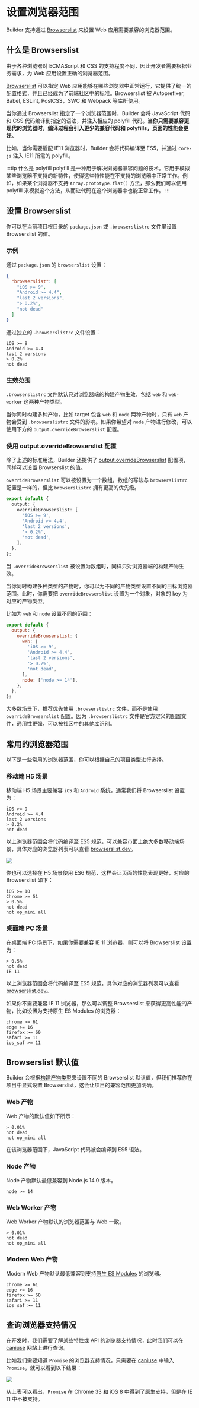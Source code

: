 # 设置浏览器范围

Builder 支持通过 [Browserslist](https://browsersl.ist/) 来设置 Web 应用需要兼容的浏览器范围。

## 什么是 Browserslist

由于各种浏览器对 ECMAScript 和 CSS 的支持程度不同，因此开发者需要根据业务需求，为 Web 应用设置正确的浏览器范围。

[Browserslist](https://browsersl.ist/) 可以指定 Web 应用能够在哪些浏览器中正常运行，它提供了统一的配置格式，并且已经成为了前端社区中的标准。Browserslist 被 Autoprefixer, Babel, ESLint, PostCSS，SWC 和 Webpack 等库所使用。

当你通过 Browserslist 指定了一个浏览器范围时，Builder 会将 JavaScript 代码和 CSS 代码编译到指定的语法，并注入相应的 polyfill 代码。**当你只需要兼容更现代的浏览器时，编译过程会引入更少的兼容代码和 polyfills，页面的性能会更好。**

比如，当你需要适配 IE11 浏览器时，Builder 会将代码编译至 ES5，并通过 `core-js` 注入 IE11 所需的 polyfill。

:::tip 什么是 polyfill
polyfill 是一种用于解决浏览器兼容问题的技术。它用于模拟某些浏览器不支持的新特性，使得这些特性能在不支持的浏览器中正常工作。例如，如果某个浏览器不支持 `Array.prototype.flat()` 方法，那么我们可以使用 polyfill 来模拟这个方法，从而让代码在这个浏览器中也能正常工作。
:::

## 设置 Browserslist

你可以在当前项目根目录的 `package.json` 或 `.browserslistrc` 文件里设置 Browserslist 的值。

### 示例

通过 `package.json` 的 `browserslist` 设置：

```json
{
  "browserslist": [
    "iOS >= 9",
    "Android >= 4.4",
    "last 2 versions",
    "> 0.2%",
    "not dead"
  ]
}
```

通过独立的 `.browserslistrc` 文件设置：

```
iOS >= 9
Android >= 4.4
last 2 versions
> 0.2%
not dead
```

### 生效范围

`.browserslistrc` 文件默认只对浏览器端的构建产物生效，包括 `web` 和 `web-worker` 这两种产物类型。

当你同时构建多种产物，比如 target 包含 `web` 和 `node` 两种产物时，只有 `web` 产物会受到 `.browserslistrc` 文件的影响。如果你希望对 `node` 产物进行修改，可以使用下方的 `output.overrideBrowserslist` 配置。

### 使用 output.overrideBrowserslist 配置

除了上述的标准用法，Builder 还提供了 [output.overrideBrowserslist](/api/config-output.html#outputoverridebrowserslist) 配置项，同样可以设置 Browserslist 的值。

`overrideBrowserslist` 可以被设置为一个数组，数组的写法与 `browserslistrc` 配置是一样的，但比 `browserslistrc` 拥有更高的优先级。

```ts
export default {
  output: {
    overrideBrowserslist: [
      'iOS >= 9',
      'Android >= 4.4',
      'last 2 versions',
      '> 0.2%',
      'not dead',
    ],
  },
};
```

当 `.overrideBrowserslist` 被设置为数组时，同样只对浏览器端的构建产物生效。

当你同时构建多种类型的产物时，你可以为不同的产物类型设置不同的目标浏览器范围。此时，你需要把 `overrideBrowserslist` 设置为一个对象，对象的 key 为对应的产物类型。

比如为 `web` 和 `node` 设置不同的范围：

```js
export default {
  output: {
    overrideBrowserslist: {
      web: [
        'iOS >= 9',
        'Android >= 4.4',
        'last 2 versions',
        '> 0.2%',
        'not dead',
      ],
      node: ['node >= 14'],
    },
  },
};
```

大多数场景下，推荐优先使用 `.browserslistrc` 文件，而不是使用 `overrideBrowserslist` 配置。因为 `.browserslistrc` 文件是官方定义的配置文件，通用性更强，可以被社区中的其他库识别。

## 常用的浏览器范围

以下是一些常用的浏览器范围，你可以根据自己的项目类型进行选择。

### 移动端 H5 场景

移动端 H5 场景主要兼容 `iOS` 和 `Android` 系统，通常我们将 Browserslist 设置为：

```
iOS >= 9
Android >= 4.4
last 2 versions
> 0.2%
not dead
```

以上浏览器范围会将代码编译至 ES5 规范，可以兼容市面上绝大多数移动端场景，具体对应的浏览器列表可以查看 [browserslist.dev](https://browserslist.dev/?q=aU9TID49IDksIEFuZHJvaWQgPj0gNC40LCBsYXN0IDIgdmVyc2lvbnMsID4gMC4yJSwgbm90IGRlYWQ%3D)。

![](https://lf3-static.bytednsdoc.com/obj/eden-cn/zq-uylkvT/ljhwZthlaukjlkulzlp/browserslist-dev-1222.png)

你也可以选择在 H5 场景使用 ES6 规范，这样会让页面的性能表现更好，对应的 Browserslist 如下：

```
iOS >= 10
Chrome >= 51
> 0.5%
not dead
not op_mini all
```

### 桌面端 PC 场景

在桌面端 PC 场景下，如果你需要兼容 IE 11 浏览器，则可以将 Browserslist 设置为：

```
> 0.5%
not dead
IE 11
```

以上浏览器范围会将代码编译至 ES5 规范，具体对应的浏览器列表可以查看 [browserslist.dev](https://browserslist.dev/?q=PiAwLjUlLCBub3QgZGVhZCwgSUUgMTE%3D)。

如果你不需要兼容 IE 11 浏览器，那么可以调整 Browserslist 来获得更高性能的产物，比如设置为支持原生 ES Modules 的浏览器：

```
chrome >= 61
edge >= 16
firefox >= 60
safari >= 11
ios_saf >= 11
```

## Browserslist 默认值

Builder 会根据[构建产物类型](/guide/basic/build-target.html)来设置不同的 Browserslist 默认值，但我们推荐你在项目中显式设置 Browserslist，这会让项目的兼容范围更加明确。

### Web 产物

Web 产物的默认值如下所示：

```
> 0.01%
not dead
not op_mini all
```

在该浏览器范围下，JavaScript 代码被会编译到 ES5 语法。

### Node 产物

Node 产物默认最低兼容到 Node.js 14.0 版本。

```
node >= 14
```

### Web Worker 产物

Web Worker 产物默认的浏览器范围与 Web 一致。

```
> 0.01%
not dead
not op_mini all
```

### Modern Web 产物

Modern Web 产物默认最低兼容到支持[原生 ES Modules](https://developer.mozilla.org/en-US/docs/Web/JavaScript/Guide/Modules) 的浏览器。

```
chrome >= 61
edge >= 16
firefox >= 60
safari >= 11
ios_saf >= 11
```

## 查询浏览器支持情况

在开发时，我们需要了解某些特性或 API 的浏览器支持情况，此时我们可以在 [caniuse](https://caniuse.com/) 网站上进行查询。

比如我们需要知道 `Promise` 的浏览器支持情况，只需要在 [caniuse](https://caniuse.com/) 中输入 `Promise`，就可以看到以下结果：

![](https://lf3-static.bytednsdoc.com/obj/eden-cn/zq-uylkvT/ljhwZthlaukjlkulzlp/caniuse-demo-1222.png)

从上表可以看出，`Promise` 在 Chrome 33 和 iOS 8 中得到了原生支持，但是在 IE 11 中不被支持。
